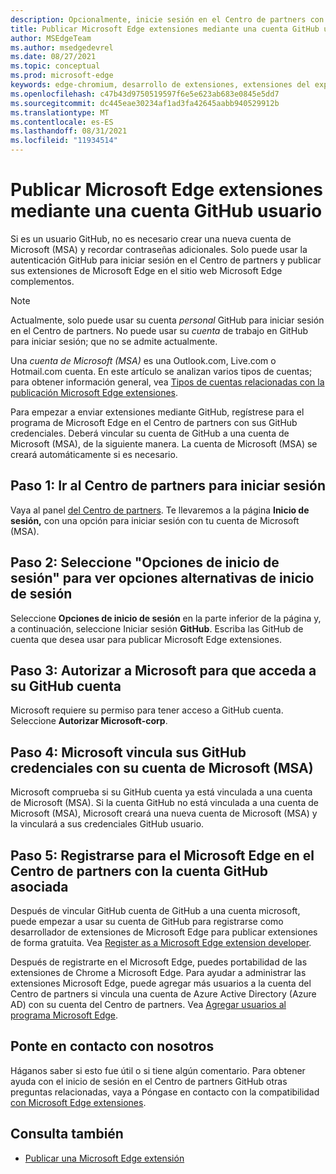 ```yaml
---
description: Opcionalmente, inicie sesión en el Centro de partners con las GitHub de cuenta.
title: Publicar Microsoft Edge extensiones mediante una cuenta GitHub usuario
author: MSEdgeTeam
ms.author: msedgedevrel
ms.date: 08/27/2021
ms.topic: conceptual
ms.prod: microsoft-edge
keywords: edge-chromium, desarrollo de extensiones, extensiones del explorador, complementos, centro de partners, desarrollador
ms.openlocfilehash: c47b43d9750519597f6e5e623ab683e0845e5dd7
ms.sourcegitcommit: dc445eae30234af1ad3fa42645aabb940529912b
ms.translationtype: MT
ms.contentlocale: es-ES
ms.lasthandoff: 08/31/2021
ms.locfileid: "11934514"
---
```

# <a name="publish-microsoft-edge-extensions-by-using-a-github-account"></a>Publicar Microsoft Edge extensiones mediante una cuenta GitHub usuario

Si es un usuario GitHub, no es necesario crear una nueva cuenta de Microsoft (MSA) y recordar contraseñas adicionales.  Solo puede usar la autenticación GitHub para iniciar sesión en el Centro de partners y publicar sus extensiones de Microsoft Edge en el sitio web Microsoft Edge complementos.

> [!NOTE]
> Actualmente, solo puede usar su cuenta _personal_ GitHub para iniciar sesión en el Centro de partners.  No puede usar su _cuenta_ de trabajo en GitHub para iniciar sesión; que no se admite actualmente.

Una _cuenta de Microsoft (MSA)_ es una Outlook.com, Live.com o Hotmail.com cuenta.  En este artículo se analizan varios tipos de cuentas; para obtener información general, vea [Tipos de cuentas relacionadas con la publicación Microsoft Edge extensiones](create-dev-account.md#types-of-accounts-related-to-publishing-microsoft-edge-extensions).

Para empezar a enviar extensiones mediante GitHub, regístrese para el programa de Microsoft Edge en el Centro de partners con sus GitHub credenciales.  Deberá vincular su cuenta de GitHub a una cuenta de Microsoft (MSA), de la siguiente manera.  La cuenta de Microsoft (MSA) se creará automáticamente si es necesario.


<!-- ====================================================================== -->
## <a name="step-1-go-to-partner-center-to-sign-in"></a>Paso 1: Ir al Centro de partners para iniciar sesión

Vaya al panel [del Centro de partners](https://partner.microsoft.com/dashboard/microsoftedge/overview).  Te llevaremos a la página **Inicio de sesión,** con una opción para iniciar sesión con tu cuenta de Microsoft (MSA).


<!-- ====================================================================== -->
## <a name="step-2-select-sign-in-options-to-view-alternative-sign-in-options"></a>Paso 2: Seleccione "Opciones de inicio de sesión" para ver opciones alternativas de inicio de sesión

Seleccione **Opciones de inicio de sesión** en la parte inferior de la página y, a continuación, seleccione Iniciar sesión **GitHub**.  Escriba las GitHub de cuenta que desea usar para publicar Microsoft Edge extensiones.


<!-- ====================================================================== -->
## <a name="step-3-authorize-microsoft-to-access-your-github-account"></a>Paso 3: Autorizar a Microsoft para que acceda a su GitHub cuenta

Microsoft requiere su permiso para tener acceso a GitHub cuenta.  Seleccione **Autorizar Microsoft-corp**.


<!-- ====================================================================== -->
## <a name="step-4-microsoft-links-your-github-credentials-with-your-microsoft-account-msa"></a>Paso 4: Microsoft vincula sus GitHub credenciales con su cuenta de Microsoft (MSA)

Microsoft comprueba si su GitHub cuenta ya está vinculada a una cuenta de Microsoft (MSA).  Si la cuenta GitHub no está vinculada a una cuenta de Microsoft (MSA), Microsoft creará una nueva cuenta de Microsoft (MSA) y la vinculará a sus credenciales GitHub usuario.


<!-- ====================================================================== -->
## <a name="step-5-register-for-microsoft-edge-program-on-partner-center-using-the-newly-linked-github-account"></a>Paso 5: Registrarse para el Microsoft Edge en el Centro de partners con la cuenta GitHub asociada

Después de vincular GitHub cuenta de GitHub a una cuenta microsoft, puede empezar a usar su cuenta de GitHub para registrarse como desarrollador de extensiones de Microsoft Edge para publicar extensiones de forma gratuita.  Vea [Register as a Microsoft Edge extension developer](create-dev-account.md).

Después de registrarte en el Microsoft Edge, puedes portabilidad de las extensiones de Chrome a Microsoft Edge.  Para ayudar a administrar las extensiones Microsoft Edge, puede agregar más usuarios a la cuenta del Centro de partners si vincula una cuenta de Azure Active Directory (Azure AD) con su cuenta del Centro de partners.  Vea [Agregar usuarios al programa Microsoft Edge](aad-account.md).


<!-- ====================================================================== -->
## <a name="contact-us"></a>Ponte en contacto con nosotros

Háganos saber si esto fue útil o si tiene algún comentario.  Para obtener ayuda con el inicio de sesión en el Centro de partners GitHub otras preguntas relacionadas, vaya a Póngase en contacto con la compatibilidad [con Microsoft Edge extensiones](contact-extensions-team.md).


<!-- ====================================================================== -->
## <a name="see-also"></a>Consulta también

*  [Publicar una Microsoft Edge extensión](publish-extension.md)
